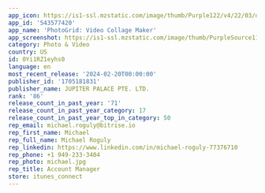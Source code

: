 ```yaml
---
app_icon: https://is1-ssl.mzstatic.com/image/thumb/Purple122/v4/22/03/da/2203dabd-2113-0770-26ed-5a6321bdf0a8/AppIcon-0-1x_U007emarketing-0-6-0-85-220-0.png/1024x1024bb.png
app_id: '543577420'
app_name: 'PhotoGrid: Video Collage Maker'
app_screenshot: https://is1-ssl.mzstatic.com/image/thumb/PurpleSource116/v4/7d/60/a6/7d60a6c9-6cc3-6b14-a10b-7d945bd2db56/a3060818-4104-4916-b2a1-21c032827e2a_Screenshot_US_ix_01.jpg/1242x2688bb.png
category: Photo & Video
country: US
id: 0Yi1RZ1eyhs0
language: en
most_recent_release: '2024-02-20T00:00:00'
publisher_id: '1705181831'
publisher_name: JUPITER PALACE PTE. LTD.
rank: '86'
release_count_in_past_year: '71'
release_count_in_past_year_category: 17
release_count_in_past_year_top_in_category: 50
rep_email: michael.roguly@bitrise.io
rep_first_name: Michael
rep_full_name: Michael Roguly
rep_linkedin: https://www.linkedin.com/in/michael-roguly-77376710
rep_phone: +1 949-233-3404
rep_photo: michael.jpg
rep_title: Account Manager
store: itunes_connect
---
```

